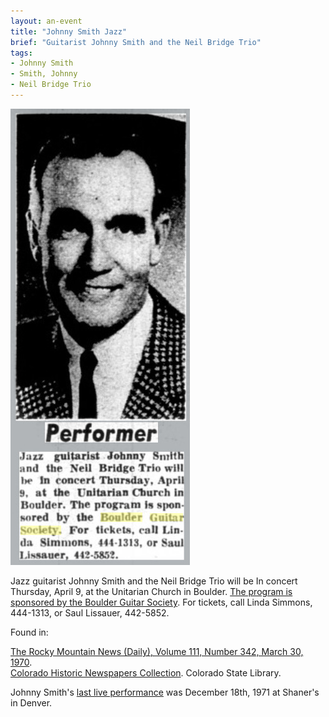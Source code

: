 ```yaml
---
layout: an-event
title: "Johnny Smith Jazz"
brief: "Guitarist Johnny Smith and the Neil Bridge Trio"
tags:
- Johnny Smith
- Smith, Johnny
- Neil Bridge Trio
---
```

![JohnnySmith](/pics/19700409-JohnnySmith.jpg)

Jazz guitarist Johnny Smith and the Neil Bridge Trio will be In concert Thursday, April 9, at the Unitarian Church in Boulder. <ins>The program is sponsored by the Boulder Guitar Society</ins>. For tickets, call Linda Simmons, 444-1313, or Saul Lissauer, 442-5852.

Found in:

[The Rocky Mountain News (Daily), Volume 111, Number 342, March 30, 1970](https://www.coloradohistoricnewspapers.org/?a=d&d=RMD19700330-01.2.186&srpos=3&e=-------en-20--1--img-txIN%7ctxCO%7ctxTA-%22boulder+guitar+society%22-------2------).  
[Colorado Historic Newspapers Collection](https://www.coloradohistoricnewspapers.org/). Colorado State Library.

Johnny Smith's [last live performance](https://dickpatterson.bandcamp.com/album/the-last-night-at-shaners) was December 18th, 1971 at Shaner's in Denver.

